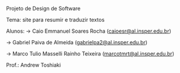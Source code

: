 Projeto de Design de Software

Tema: site para resumir e traduzir textos

Alunos:
-> Caio Emmanuel Soares Rocha (caioesr@al.insper.edu.br)

-> Gabriel Paiva de Almeida (gabrielpa2@al.insper.edu.br)

-> Marco Tulio Masselli Rainho Teixeira (marcotmrt@al.insper.edu.br)

Prof.: Andrew Toshiaki
